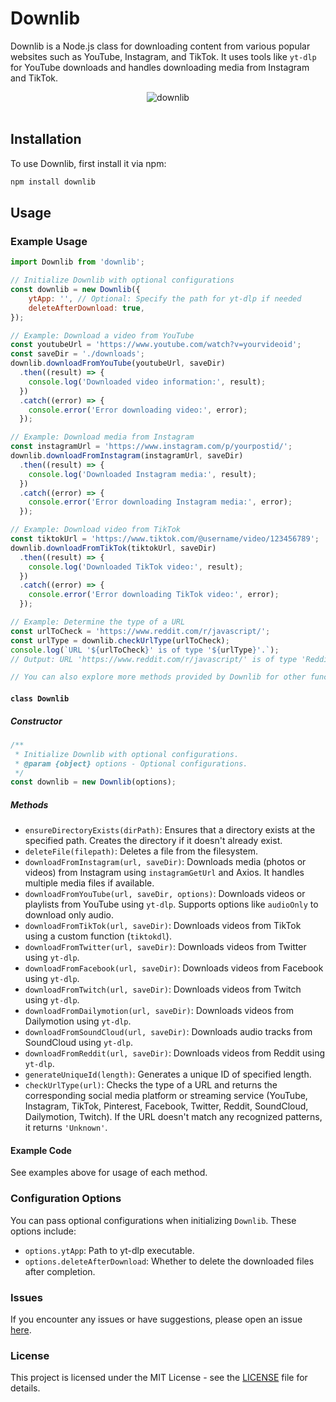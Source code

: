 # Downlib

Downlib is a Node.js class for downloading content from various popular websites such as YouTube, Instagram, and TikTok. It uses tools like `yt-dlp` for YouTube downloads and handles downloading media from Instagram and TikTok.

<div align="center">

<img align="center" src = "https://komarev.com/ghpvc/?username=rn0x-downlib&label=REPOSITORY+VIEWS&style=for-the-badge" alt ="downlib"> <br><br>

</div>

## Installation

To use Downlib, first install it via npm:

```bash
npm install downlib
```

## Usage

### Example Usage

```javascript
import Downlib from 'downlib';

// Initialize Downlib with optional configurations
const downlib = new Downlib({
    ytApp: '', // Optional: Specify the path for yt-dlp if needed
    deleteAfterDownload: true,
});

// Example: Download a video from YouTube
const youtubeUrl = 'https://www.youtube.com/watch?v=yourvideoid';
const saveDir = './downloads';
downlib.downloadFromYouTube(youtubeUrl, saveDir)
  .then((result) => {
    console.log('Downloaded video information:', result);
  })
  .catch((error) => {
    console.error('Error downloading video:', error);
  });

// Example: Download media from Instagram
const instagramUrl = 'https://www.instagram.com/p/yourpostid/';
downlib.downloadFromInstagram(instagramUrl, saveDir)
  .then((result) => {
    console.log('Downloaded Instagram media:', result);
  })
  .catch((error) => {
    console.error('Error downloading Instagram media:', error);
  });

// Example: Download video from TikTok
const tiktokUrl = 'https://www.tiktok.com/@username/video/123456789';
downlib.downloadFromTikTok(tiktokUrl, saveDir)
  .then((result) => {
    console.log('Downloaded TikTok video:', result);
  })
  .catch((error) => {
    console.error('Error downloading TikTok video:', error);
  });

// Example: Determine the type of a URL
const urlToCheck = 'https://www.reddit.com/r/javascript/';
const urlType = downlib.checkUrlType(urlToCheck);
console.log(`URL '${urlToCheck}' is of type '${urlType}'.`);
// Output: URL 'https://www.reddit.com/r/javascript/' is of type 'Reddit'.

// You can also explore more methods provided by Downlib for other functionalities.
```


#### `class Downlib`

##### Constructor

```javascript
/**
 * Initialize Downlib with optional configurations.
 * @param {object} options - Optional configurations.
 */
const downlib = new Downlib(options);
```

##### Methods

- `ensureDirectoryExists(dirPath)`: Ensures that a directory exists at the specified path. Creates the directory if it doesn't already exist.
- `deleteFile(filepath)`: Deletes a file from the filesystem.
- `downloadFromInstagram(url, saveDir)`: Downloads media (photos or videos) from Instagram using `instagramGetUrl` and Axios. It handles multiple media files if available.
- `downloadFromYouTube(url, saveDir, options)`: Downloads videos or playlists from YouTube using `yt-dlp`. Supports options like `audioOnly` to download only audio.
- `downloadFromTikTok(url, saveDir)`: Downloads videos from TikTok using a custom function (`tiktokdl`).
- `downloadFromTwitter(url, saveDir)`: Downloads videos from Twitter using `yt-dlp`.
- `downloadFromFacebook(url, saveDir)`: Downloads videos from Facebook using `yt-dlp`.
- `downloadFromTwitch(url, saveDir)`: Downloads videos from Twitch using `yt-dlp`.
- `downloadFromDailymotion(url, saveDir)`: Downloads videos from Dailymotion using `yt-dlp`.
- `downloadFromSoundCloud(url, saveDir)`: Downloads audio tracks from SoundCloud using `yt-dlp`.
- `downloadFromReddit(url, saveDir)`: Downloads videos from Reddit using `yt-dlp`.
- `generateUniqueId(length)`: Generates a unique ID of specified length.
- `checkUrlType(url)`: Checks the type of a URL and returns the corresponding social media platform or streaming service (YouTube, Instagram, TikTok, Pinterest, Facebook, Twitter, Reddit, SoundCloud, Dailymotion, Twitch). If the URL doesn't match any recognized patterns, it returns `'Unknown'`.

#### Example Code

See examples above for usage of each method.

### Configuration Options

You can pass optional configurations when initializing `Downlib`. These options include:

- `options.ytApp`: Path to yt-dlp executable.
- `options.deleteAfterDownload`: Whether to delete the downloaded files after completion.

### Issues

If you encounter any issues or have suggestions, please open an issue [here](https://github.com/rn0x/downib/issues).

### License

This project is licensed under the MIT License - see the [LICENSE](./LICENSE) file for details.